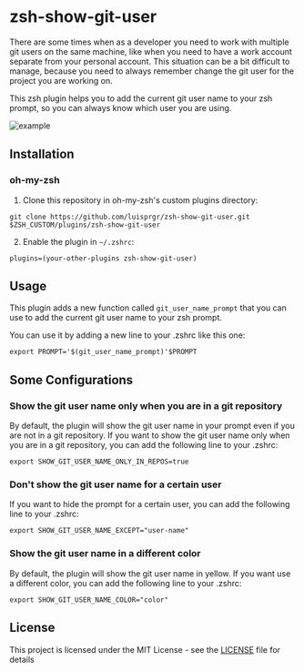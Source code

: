 # zsh-show-git-user

There are some times when as a developer you need to work with multiple git users on the same machine, like when you need to have a work account separate from your personal account. This situation can be a bit difficult to manage, because you need to always remember change the git user for the project you are working on. 

This zsh plugin helps you to add the current git user name to your zsh prompt, so you can always know which user you are using.

![example](https://github.com/luisprgr/zsh-show-git-user/assets/50538689/71634edd-9e7a-4598-897a-e5d089102707)

## Installation

### oh-my-zsh

1. Clone this repository in oh-my-zsh's custom plugins directory:

```
git clone https://github.com/luisprgr/zsh-show-git-user.git $ZSH_CUSTOM/plugins/zsh-show-git-user
```

2. Enable the plugin in `~/.zshrc`:

```
plugins=(your-other-plugins zsh-show-git-user)
```

## Usage

This plugin adds a new function called `git_user_name_prompt` that you can use to add the current git user name to your zsh prompt. 

You can use it by adding a new line to your .zshrc like this one:

```
export PROMPT='$(git_user_name_prompt)'$PROMPT
```

## Some Configurations  

### Show the git user name only when you are in a git repository

By default, the plugin will show the git user name in your prompt even if you are not in a git repository. If you want to show the git user name only when you are in a git repository, you can add the following line to your .zshrc:

```
export SHOW_GIT_USER_NAME_ONLY_IN_REPOS=true
```

### Don't show the git user name for a certain user

If you want to hide the prompt for a certain user, you can add the following line to your .zshrc:

```
export SHOW_GIT_USER_NAME_EXCEPT="user-name"
```

### Show the git user name in a different color

By default, the plugin will show the git user name in yellow. If you want use a different color, you can add the following line to your .zshrc:

```
export SHOW_GIT_USER_NAME_COLOR="color"
```

## License

This project is licensed under the MIT License - see the [LICENSE](LICENSE) file for details
